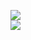 [![](https://img.shields.io/badge/Made%20With-Github%20Spray-lightgrey.svg?style=for-the-badge&logo=github)](https://github.com/Annihil/github-spray#5088)  
[![](https://i.imgur.com/2DrTn0Z.gif)](https://github.com/Annihil/github-spray)
